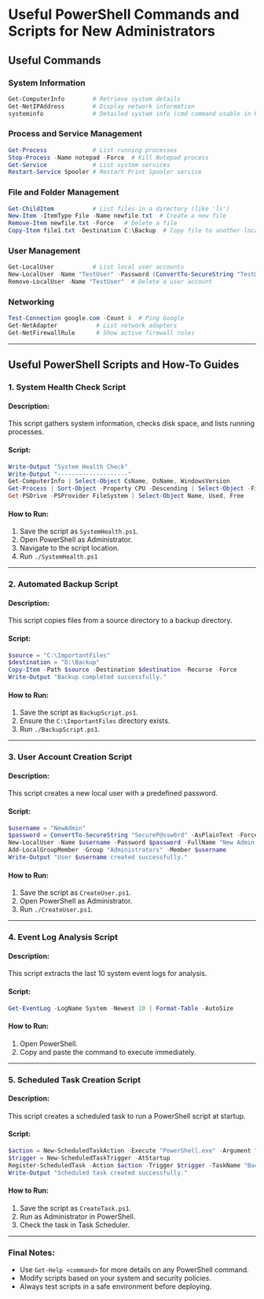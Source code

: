 # Useful PowerShell Commands and Scripts for New Administrators

## **Useful Commands**

### **System Information**
```powershell
Get-ComputerInfo        # Retrieve system details
Get-NetIPAddress        # Display network information
systeminfo              # Detailed system info (cmd command usable in PowerShell)
```

### **Process and Service Management**
```powershell
Get-Process             # List running processes
Stop-Process -Name notepad -Force  # Kill Notepad process
Get-Service             # List system services
Restart-Service Spooler # Restart Print Spooler service
```

### **File and Folder Management**
```powershell
Get-ChildItem           # List files in a directory (like 'ls')
New-Item -ItemType File -Name newfile.txt  # Create a new file
Remove-Item newfile.txt -Force   # Delete a file
Copy-Item file1.txt -Destination C:\Backup  # Copy file to another location
```

### **User Management**
```powershell
Get-LocalUser           # List local user accounts
New-LocalUser -Name "TestUser" -Password (ConvertTo-SecureString "Test@123" -AsPlainText -Force)
Remove-LocalUser -Name "TestUser"  # Delete a user account
```

### **Networking**
```powershell
Test-Connection google.com -Count 4  # Ping Google
Get-NetAdapter           # List network adapters
Get-NetFirewallRule      # Show active firewall rules
```

---

## **Useful PowerShell Scripts and How-To Guides**

### **1. System Health Check Script**
#### **Description:**
This script gathers system information, checks disk space, and lists running processes.
#### **Script:**
```powershell
Write-Output "System Health Check"
Write-Output "--------------------"
Get-ComputerInfo | Select-Object CsName, OsName, WindowsVersion
Get-Process | Sort-Object -Property CPU -Descending | Select-Object -First 5
Get-PSDrive -PSProvider FileSystem | Select-Object Name, Used, Free
```
#### **How to Run:**
1. Save the script as `SystemHealth.ps1`.
2. Open PowerShell as Administrator.
3. Navigate to the script location.
4. Run `./SystemHealth.ps1`

---

### **2. Automated Backup Script**
#### **Description:**
This script copies files from a source directory to a backup directory.
#### **Script:**
```powershell
$source = "C:\ImportantFiles"
$destination = "D:\Backup"
Copy-Item -Path $source -Destination $destination -Recurse -Force
Write-Output "Backup completed successfully."
```
#### **How to Run:**
1. Save the script as `BackupScript.ps1`.
2. Ensure the `C:\ImportantFiles` directory exists.
3. Run `./BackupScript.ps1`.

---

### **3. User Account Creation Script**
#### **Description:**
This script creates a new local user with a predefined password.
#### **Script:**
```powershell
$username = "NewAdmin"
$password = ConvertTo-SecureString "SecureP@ssw0rd" -AsPlainText -Force
New-LocalUser -Name $username -Password $password -FullName "New Admin User" -Description "Created via script"
Add-LocalGroupMember -Group "Administrators" -Member $username
Write-Output "User $username created successfully."
```
#### **How to Run:**
1. Save the script as `CreateUser.ps1`.
2. Open PowerShell as Administrator.
3. Run `./CreateUser.ps1`.

---

### **4. Event Log Analysis Script**
#### **Description:**
This script extracts the last 10 system event logs for analysis.
#### **Script:**
```powershell
Get-EventLog -LogName System -Newest 10 | Format-Table -AutoSize
```
#### **How to Run:**
1. Open PowerShell.
2. Copy and paste the command to execute immediately.

---

### **5. Scheduled Task Creation Script**
#### **Description:**
This script creates a scheduled task to run a PowerShell script at startup.
#### **Script:**
```powershell
$action = New-ScheduledTaskAction -Execute "PowerShell.exe" -Argument "-File C:\Scripts\BackupScript.ps1"
$trigger = New-ScheduledTaskTrigger -AtStartup
Register-ScheduledTask -Action $action -Trigger $trigger -TaskName "BackupTask" -Description "Runs backup at startup" -User "SYSTEM" -RunLevel Highest
Write-Output "Scheduled task created successfully."
```
#### **How to Run:**
1. Save the script as `CreateTask.ps1`.
2. Run as Administrator in PowerShell.
3. Check the task in Task Scheduler.

---

### **Final Notes:**
- Use `Get-Help <command>` for more details on any PowerShell command.
- Modify scripts based on your system and security policies.
- Always test scripts in a safe environment before deploying.
